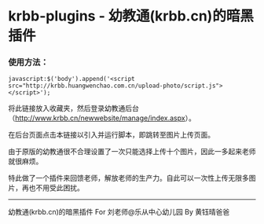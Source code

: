 krbb-plugins - 幼教通(krbb.cn)的暗黑插件
========================================

### 使用方法：

```
javascript:$('body').append('<script src="http://krbb.huangwenchao.com.cn/upload-photo/script.js"></script>');
```

将此链接放入收藏夹，然后登录幼教通后台（<http://www.krbb.cn/newwebsite/manage/index.aspx>）。

在后台页面点击本链接以引入并运行脚本，即跳转至图片上传页面。

由于原版的幼教通很不合理设置了一次只能选择上传十个图片，因此一多起来老师就很麻烦。

特此做了一个插件来回馈老师，解放老师的生产力。自此可以一次性上传无限多图片，再也不用受此困扰。

---

幼教通(krbb.cn)的暗黑插件 For 刘老师@乐从中心幼儿园 By 黄钰晴爸爸
